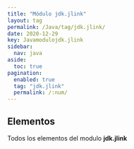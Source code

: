 ```yaml
---
title: "Módulo jdk.jlink"
layout: tag
permalink: /Java/tag/jdk.jlink/
date: 2020-12-29
key: Javamodulojdk.jlink
sidebar: 
  nav: java
aside: 
  toc: true
pagination: 
  enabled: true
  tag: "jdk.jlink"
  permalink: /:num/
---
```


<h2>Elementos</h2>
Todos los elementos del modulo <strong>jdk.jlink</strong>
